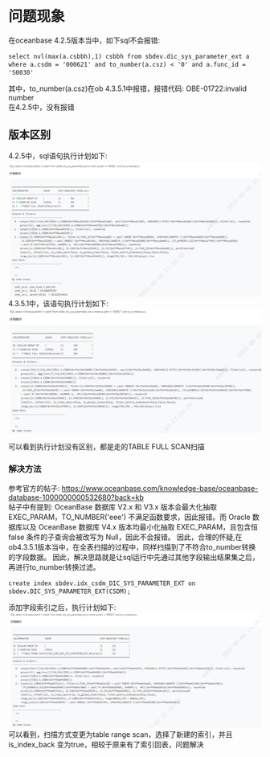 # 问题现象
在oceanbase 4.2.5版本当中，如下sql不会报错:
```
select nvl(max(a.csbbh),1) csbbh from sbdev.dic_sys_parameter_ext a where a.csdm = '000621' and to_number(a.csz) < '0' and a.func_id = 'S0030'
```
其中，to_number(a.csz)在ob 4.3.5.1中报错，报错代码:
OBE-01722:invalid number  
在4.2.5中，没有报错
## 版本区别
4.2.5中，sql语句执行计划如下:
![Alt text](image.png)  
4.3.5.1中，该语句执行计划如下:
![Alt text](image-1.png)

可以看到执行计划没有区别，都是走的TABLE FULL SCAN扫描
### 解决方法
参考官方的帖子:
https://www.oceanbase.com/knowledge-base/oceanbase-database-1000000000532680?back=kb  
帖子中有提到:
OceanBase 数据库 V2.x 和 V3.x 版本会最大化抽取 EXEC_PARAM，TO_NUMBER('eee') 不满足函数要求，因此报错。而 Oracle 数据库以及 OceanBase 数据库 V4.x 版本均最小化抽取 EXEC_PARAM，且包含恒 false 条件的子查询会被改写为 Null，因此不会报错。
因此，合理的怀疑,在ob4.3.5.1版本当中，在全表扫描的过程中，同样扫描到了不符合to_number转换的字段数据。
因此，解决思路就是让sql运行中先通过其他字段输出结果集之后，再进行to_number转换过滤。
```
create index sbdev.idx_csdm_DIC_SYS_PARAMETER_EXT on sbdev.DIC_SYS_PARAMETER_EXT(CSDM);
```
添加字段索引之后，执行计划如下:
![Alt text](image-2.png)
可以看到，扫描方式变更为table range scan，选择了新建的索引，并且is_index_back 变为true，相较于原来有了索引回表，问题解决